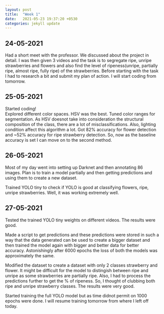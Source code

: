```yaml
---
layout: post
title:  "Week 1"
date:   2021-05-23 19:37:20 +0530
categories: jekyll update
---
```


## 24-05-2021

Had a short meet with the professor. We discussed about the project in detail. I was then given 3 videos and the task is to segregate ripe, unripe strawberries and flowers and also find the level of ripeness(unripe, partially ripe, almost ripe, fully ripe) of the strawberries. Before starting with the task I had to research a bit and submit my plan of action. I will start coding from tomorrow.

## 25-05-2021

Started coding!  
Explored different color spaces. HSV was the best. Tuned color ranges for segmentation. As HSV doesnot take into consideration the structural composition of the class, there are a lot of misclassifications. Also, lighting condition affect this algorithm a lot. Got 82% accuracy for flower detection and ~52% accuracy for ripe strawberry detection. So, now as the baseline accuracy is set I can move on to the second method.  

## 26-05-2021

Most of my day went into setting up Darknet and then annotating 86 images. Plan is to train a model partially and then getting predictions and using them to create a new dataset. 

Trained YOLO tiny to check if YOLO is good at classifying flowers, ripe, unripe strawberries. Well, it was working extremely well. 

## 27-05-2021

Tested the trained YOLO tiny weights on different videos. The results were good. 

Made a script to get predictions and these predictions were stored in such a way that the data generated can be used to create a bigger dataset and then trained the model again with bigger and better data for better accuracy. Astonishingly after 6000 epochs the loss of both the models was approximately the same.

Modified the dataset to create a dataset with only 2 classes strawberry and flower. It might be difficult for the model to distingish between ripe and unripe as some strawberries are partially ripe. Also, I had to process the predictions further to get the % of ripeness. So, I thought of clubbing both ripe and unripe strawberry classes. The results were very good. 

Started training the full YOLO model but as time didnot permit on 1000 epochs were done. I will resume training tomorrow from where I left off today.
<!-- {% highlight ruby %}
def print_hi(name)
  puts "Hi, #{name}"
end
print_hi('Tom')
#=> prints 'Hi, Tom' to STDOUT.
{% endhighlight %}

Check out the [Jekyll docs][jekyll-docs] for more info on how to get the most out of Jekyll. File all bugs/feature requests at [Jekyll’s GitHub repo][jekyll-gh]. If you have questions, you can ask them on [Jekyll Talk][jekyll-talk].

[jekyll-docs]: https://jekyllrb.com/docs/home
[jekyll-gh]:   https://github.com/jekyll/jekyll
[jekyll-talk]: https://talk.jekyllrb.com/ -->

